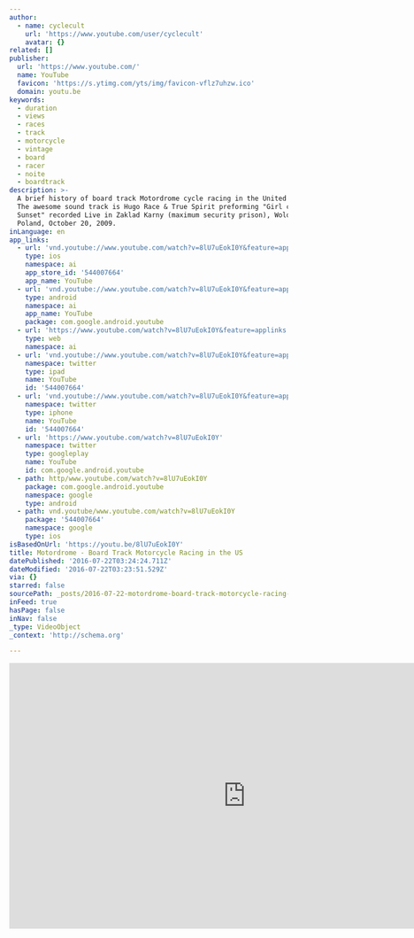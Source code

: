 ```yaml
---
author:
  - name: cyclecult
    url: 'https://www.youtube.com/user/cyclecult'
    avatar: {}
related: []
publisher:
  url: 'https://www.youtube.com/'
  name: YouTube
  favicon: 'https://s.ytimg.com/yts/img/favicon-vflz7uhzw.ico'
  domain: youtu.be
keywords:
  - duration
  - views
  - races
  - track
  - motorcycle
  - vintage
  - board
  - racer
  - noite
  - boardtrack
description: >-
  A brief history of board track Motordrome cycle racing in the United States.
  The awesome sound track is Hugo Race & True Spirit preforming "Girl called
  Sunset" recorded Live in Zaklad Karny (maximum security prison), Wolow,
  Poland, October 20, 2009.
inLanguage: en
app_links:
  - url: 'vnd.youtube://www.youtube.com/watch?v=8lU7uEokI0Y&feature=applinks'
    type: ios
    namespace: ai
    app_store_id: '544007664'
    app_name: YouTube
  - url: 'vnd.youtube://www.youtube.com/watch?v=8lU7uEokI0Y&feature=applinks'
    type: android
    namespace: ai
    app_name: YouTube
    package: com.google.android.youtube
  - url: 'https://www.youtube.com/watch?v=8lU7uEokI0Y&feature=applinks'
    type: web
    namespace: ai
  - url: 'vnd.youtube://www.youtube.com/watch?v=8lU7uEokI0Y&feature=applinks'
    namespace: twitter
    type: ipad
    name: YouTube
    id: '544007664'
  - url: 'vnd.youtube://www.youtube.com/watch?v=8lU7uEokI0Y&feature=applinks'
    namespace: twitter
    type: iphone
    name: YouTube
    id: '544007664'
  - url: 'https://www.youtube.com/watch?v=8lU7uEokI0Y'
    namespace: twitter
    type: googleplay
    name: YouTube
    id: com.google.android.youtube
  - path: http/www.youtube.com/watch?v=8lU7uEokI0Y
    package: com.google.android.youtube
    namespace: google
    type: android
  - path: vnd.youtube/www.youtube.com/watch?v=8lU7uEokI0Y
    package: '544007664'
    namespace: google
    type: ios
isBasedOnUrl: 'https://youtu.be/8lU7uEokI0Y'
title: Motordrome - Board Track Motorcycle Racing in the US
datePublished: '2016-07-22T03:24:24.711Z'
dateModified: '2016-07-22T03:23:51.529Z'
via: {}
starred: false
sourcePath: _posts/2016-07-22-motordrome-board-track-motorcycle-racing-in-the-us.md
inFeed: true
hasPage: false
inNav: false
_type: VideoObject
_context: 'http://schema.org'

---
```

<iframe src="https://cdn.embedly.com/widgets/media.html?src=https%3A%2F%2Fwww.youtube.com%2Fembed%2F8lU7uEokI0Y%3Ffeature%3Doembed&amp;url=http%3A%2F%2Fwww.youtube.com%2Fwatch%3Fv%3D8lU7uEokI0Y&amp;image=https%3A%2F%2Fi.ytimg.com%2Fvi%2F8lU7uEokI0Y%2Fhqdefault.jpg&amp;key=b7d04c9b404c499eba89ee7072e1c4f7&amp;type=text%2Fhtml&amp;schema=youtube" width="854" height="480" scrolling="no" frameborder="0" allowfullscreen="" style=""></iframe>